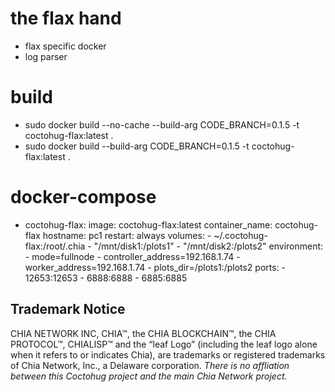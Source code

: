 # the flax hand
- flax specific docker
- log parser

# build
- sudo docker build --no-cache --build-arg CODE_BRANCH=0.1.5 -t coctohug-flax:latest .
- sudo docker build --build-arg CODE_BRANCH=0.1.5 -t coctohug-flax:latest .

# docker-compose
- coctohug-flax: 
        image: coctohug-flax:latest 
        container_name: coctohug-flax
        hostname: pc1 
        restart: always 
        volumes: 
            - ~/.coctohug-flax:/root/.chia 
            - "/mnt/disk1:/plots1" 
            - "/mnt/disk2:/plots2" 
        environment: 
            - mode=fullnode 
            - controller_address=192.168.1.74 
            - worker_address=192.168.1.74
            - plots_dir=/plots1:/plots2 
        ports: 
            - 12653:12653 
            - 6888:6888 
            - 6885:6885

## Trademark Notice
CHIA NETWORK INC, CHIA™, the CHIA BLOCKCHAIN™, the CHIA PROTOCOL™, CHIALISP™ and the “leaf Logo” (including the leaf logo alone when it refers to or indicates Chia), are trademarks or registered trademarks of Chia Network, Inc., a Delaware corporation. *There is no affliation between this Coctohug project and the main Chia Network project.*
 
 
 
 
